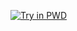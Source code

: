 [![Try in PWD](https://raw.githubusercontent.com/play-with-docker/stacks/master/assets/images/button.png)](http://play-with-docker.com?stack=https://raw.githubusercontent.com/rojenzaman/amusewiki-docker/master/_testing/pwd/stack.yml&stack_name=amusewiki)
